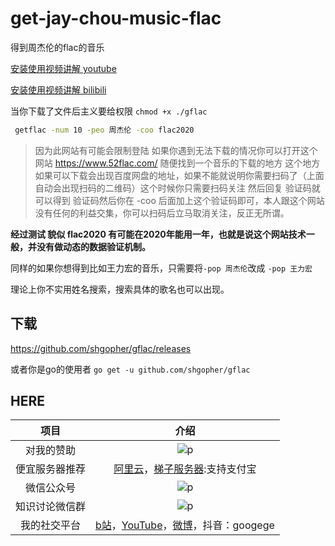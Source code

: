 # get-jay-chou-music-flac
得到周杰伦的flac的音乐

[安装使用视频讲解 youtube](https://www.youtube.com/watch?v=RYdAtgvcpzY)

[安装使用视频讲解 bilibili](https://www.bilibili.com/video/BV1qk4y1z77K/)


当你下载了文件后主义要给权限 `chmod +x ./gflac`
```bash
 getflac -num 10 -peo 周杰伦 -coo flac2020
```
> 因为此网站有可能会限制登陆 如果你遇到无法下载的情况你可以打开这个网站 https://www.52flac.com/  随便找到一个音乐的下载的地方
这个地方如果可以下载会出现百度网盘的地址，如果不能就说明你需要扫码了（上面自动会出现扫码的二维码）这个时候你只需要扫码关注 然后回复
验证码就可以得到 验证码然后你在 -coo 后面加上这个验证码即可，本人跟这个网站没有任何的利益交集，你可以扫码后立马取消关注，反正无所谓。

**经过测试 貌似 flac2020 有可能在2020年能用一年，也就是说这个网站技术一般，并没有做动态的数据验证机制。**

同样的如果你想得到比如王力宏的音乐，只需要将`-pop 周杰伦`改成 `-pop 王力宏`

理论上你不实用姓名搜索，搜索具体的歌名也可以出现。
## 下载

https://github.com/shgopher/gflac/releases

或者你是go的使用者
`go get -u github.com/shgopher/gflac`

## HERE
|项目|介绍|
|:---:|:---:|
|对我的赞助|![p](https://raw.githubusercontent.com/basicExploration/Demos/master/donate.png)|
|便宜服务器推荐|[阿里云](https://www.aliyun.com/minisite/goods?userCode=ol87kpmz)，[梯子服务器](https://app.cloudcone.com/?ref=2525):支持支付宝|
|微信公众号|![p](https://raw.githubusercontent.com/basicExploration/Demos/master/pluspro.png)|
|知识讨论微信群|![p](https://raw.githubusercontent.com/basicExploration/Demos/master/joinMyGroup.png)|
|我的社交平台|[b站](https://space.bilibili.com/478621088)，[YouTube](https://www.youtube.com/channel/UCM_-pFgD_HZDGD0yxfzguRQ?view_as=subscriber)，[微博](https://weibo.com/imgoogege)，抖音：googege|
